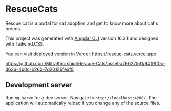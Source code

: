 
# RescueCats
Rescue cat is a portal for cat adoption and get to know more about cat's breeds.

This project was generated with [Angular CLI](https://github.com/angular/angular-cli) version 16.2.1 and designed with Tailwind.CSS.

You can visit deployed version in Vercel: https://rescue-cats.vercel.app



https://github.com/MitraKhorshidi/Rescue-Cats/assets/79627561/94f9ff0c-d626-4b0c-b260-7d20126feaf8



## Development server

Run `ng serve` for a dev server. Navigate to `http://localhost:4200/`. The application will automatically reload if you change any of the source files.


